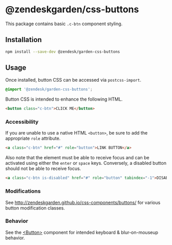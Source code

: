 # @zendeskgarden/css-buttons

This package contains basic `.c-btn` component styling.

## Installation

```sh
npm install --save-dev @zendesk/garden-css-buttons
```

## Usage

Once installed, button CSS can be accessed via `postcss-import`.

```css
@import '@zendesk/garden-css-buttons';
```

Button CSS is intended to enhance the following HTML.

```html
<button class="c-btn">CLICK ME</button>
```

### Accessibility

If you are unable to use a native HTML `<button>`, be sure to add
the appropriate `role` attribute.

```html
<a class="c-btn" href="#" role="button">LINK BUTTON</a>
```

Also note that the element must be able to receive focus and can be
activated using either the `enter` or `space` keys. Conversely, a
disabled button should not be able to receive focus.

```html
<a class="c-btn is-disabled" href="#" role="button" tabindex="-1">DISABLED LINK BUTTON</a>
```

### Modifications

See http://zendeskgarden.github.io/css-components/buttons/ for various
button modification classes.

### Behavior

See the
[&lt;Button&gt;](http://zendeskgarden.github.io/react-components/#!/Button)
component for intended keyboard & blur-on-mouseup behavior.
